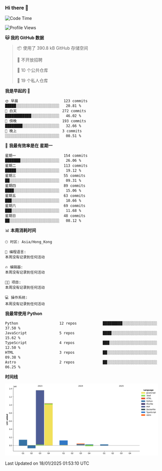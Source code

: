 ### Hi there 👋

<!--
**Mrzqd/Mrzqd** is a ✨ _special_ ✨ repository because its `README.md` (this file) appears on your GitHub profile.

Here are some ideas to get you started:

- 🔭 I’m currently working on ...
- 🌱 I’m currently learning ...
- 👯 I’m looking to collaborate on ...
- 🤔 I’m looking for help with ...
- 💬 Ask me about ...
- 📫 How to reach me: ...
- 😄 Pronouns: ...
- ⚡ Fun fact: ...
-->
<!--START_SECTION:waka-->
![Code Time](http://img.shields.io/badge/Code%20Time-260%20hrs%2011%20mins-blue)

![Profile Views](http://img.shields.io/badge/%E4%B8%AA%E4%BA%BA%E8%B5%84%E6%96%99%E8%A7%82%E7%9C%8B%E6%AC%A1%E6%95%B0-3-blue)

**🐱 我的 GitHub 数据** 

> 📦  使用了 390.8 kB GitHub 存储空间 
 > 
> 🚫 不开放招聘
 > 
> 📜 10 个公共仓库 
 > 
> 🔑 19 个私人仓库 
 > 
**我是早起的 🐤** 

```text
🌞 早晨                     123 commits         █████░░░░░░░░░░░░░░░░░░░░   20.81 % 
🌆 白天                     272 commits         ████████████░░░░░░░░░░░░░   46.02 % 
🌃 傍晚                     193 commits         ████████░░░░░░░░░░░░░░░░░   32.66 % 
🌙 晚上                     3 commits           ░░░░░░░░░░░░░░░░░░░░░░░░░   00.51 % 
```
📅 **我最有效率是在 星期一** 

```text
星期一                      154 commits         ███████░░░░░░░░░░░░░░░░░░   26.06 % 
星期二                      113 commits         █████░░░░░░░░░░░░░░░░░░░░   19.12 % 
星期三                      55 commits          ██░░░░░░░░░░░░░░░░░░░░░░░   09.31 % 
星期四                      89 commits          ████░░░░░░░░░░░░░░░░░░░░░   15.06 % 
星期五                      63 commits          ███░░░░░░░░░░░░░░░░░░░░░░   10.66 % 
星期六                      69 commits          ███░░░░░░░░░░░░░░░░░░░░░░   11.68 % 
星期日                      48 commits          ██░░░░░░░░░░░░░░░░░░░░░░░   08.12 % 
```


📊 **本周消耗时间** 

```text
🕑︎ 时区: Asia/Hong_Kong

💬 编程语言: 
本周没有记录到任何活动

🔥 编辑器: 
本周没有记录到任何活动

🐱‍💻 项目: 
本周没有记录到任何活动

💻 操作系统: 
本周没有记录到任何活动
```

**我最常使用 Python** 

```text
Python                   12 repos            █████████░░░░░░░░░░░░░░░░   37.50 % 
JavaScript               5 repos             ████░░░░░░░░░░░░░░░░░░░░░   15.62 % 
TypeScript               4 repos             ███░░░░░░░░░░░░░░░░░░░░░░   12.50 % 
HTML                     3 repos             ██░░░░░░░░░░░░░░░░░░░░░░░   09.38 % 
Astro                    2 repos             ██░░░░░░░░░░░░░░░░░░░░░░░   06.25 % 
```



**时间线**

![Lines of Code chart](https://raw.githubusercontent.com/Mrzqd/Mrzqd/main/assets/bar_graph.png)


 Last Updated on 18/01/2025 01:53:10 UTC
<!--END_SECTION:waka-->
